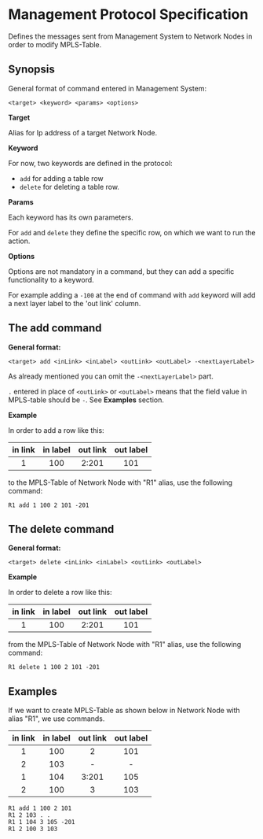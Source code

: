 # Management Protocol Specification

Defines the messages sent from Management System to Network Nodes in order to modify MPLS-Table.

## Synopsis

General format of command entered in Management System:

`<target> <keyword> <params> <options>`

**Target**

Alias for Ip address of a target Network Node.

**Keyword**

For now, two keywords are defined in the protocol:

- `add` for adding a table row
- `delete` for deleting a table row.

**Params**

Each keyword has its own parameters.

For `add` and `delete` they define the specific row, on which we want to run the action.

**Options**

Options are not mandatory in a command, but they can add a specific functionality to a keyword.

For example adding a `-100` at the end of command with `add` keyword will add a next layer label to the 'out link' column.

## The add command

**General format:**

`<target> add <inLink> <inLabel> <outLink> <outLabel> -<nextLayerLabel>`

As already mentioned you can omit the `-<nextLayerLabel>` part.

`.` entered in place of `<outLink>` or `<outLabel>` means that the field value in MPLS-table should be `-`. See **Examples** section.

**Example**

In order to add a row like this:

| in link | in label | out link | out label |
| :-----: | :------: | :------: | :-------: |
|    1    |   100    |  2:201   |    101    |

to the MPLS-Table of Network Node with "R1" alias, use the following command:

`R1 add 1 100 2 101 -201`

## The delete command

**General format:**

`<target> delete <inLink> <inLabel> <outLink> <outLabel>`

**Example**

In order to delete a row like this:

| in link | in label | out link | out label |
| :-----: | :------: | :------: | :-------: |
|    1    |   100    |  2:201   |    101    |

from the  MPLS-Table of Network Node with "R1" alias, use the following command:

`R1 delete 1 100 2 101 -201`

## Examples

If we want to create MPLS-Table as  shown below in Network Node with alias "R1", we use commands.

| in link | in label | out link | out label |
| :-----: | :------: | :------: | :-------: |
|    1    |   100    |    2     |    101    |
|    2    |   103    |    -     |     -     |
|    1    |   104    |  3:201   |    105    |
|    2    |   100    |    3     |    103    |

```
R1 add 1 100 2 101
R1 2 103 . .
R1 1 104 3 105 -201
R1 2 100 3 103
```

